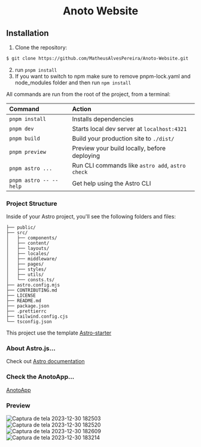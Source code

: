 <h1 align="center"> Anoto Website</h1>

## Installation

1. Clone the repository:

```bash
$ git clone https://github.com/MatheusAlvesPereira/Anoto-Website.git
```

2. run `pnpm install`
3. If you want to switch to npm make sure to remove pnpm-lock.yaml and node_modules folder and then run `npm install`

All commands are run from the root of the project, from a terminal:

| Command                | Action                                           |
| :--------------------- | :----------------------------------------------- |
| `pnpm install`         | Installs dependencies                            |
| `pnpm dev`             | Starts local dev server at `localhost:4321`      |
| `pnpm build`           | Build your production site to `./dist/`          |
| `pnpm preview`         | Preview your build locally, before deploying     |
| `pnpm astro ...`       | Run CLI commands like `astro add`, `astro check` |
| `pnpm astro -- --help` | Get help using the Astro CLI                     |

### Project Structure

Inside of your Astro project, you'll see the following folders and files:

```
├── public/
├── src/
│   ├── components/
│   ├── content/
│   ├── layouts/
│   ├── locales/
│   ├── middleware/
│   ├── pages/
│   ├── styles/
│   ├── utils/
│   └── consts.ts/
├── astro.config.mjs
├── CONTRIBUTING.md
├── LICENSE
├── README.md
├── package.json
├── .prettierrc
├── tailwind.config.cjs
└── tsconfig.json
```

This project use the template [Astro-starter](https://github.com/zankhq/astro-starter)

### About Astro.js...

Check out [Astro documentation](https://docs.astro.build) 

### Check the AnotoApp...

[AnotoApp](https://github.com/MatheusAlvesPereira/Anoto-App)

### Preview
![Captura de tela 2023-12-30 182503](https://github.com/MatheusAlvesPereira/Anoto-Website/assets/99885299/c376ae19-076a-49cf-9591-48f309d66ada)
![Captura de tela 2023-12-30 182520](https://github.com/MatheusAlvesPereira/Anoto-Website/assets/99885299/e5d3fa5a-02bd-480a-9867-29a9140261af)
![Captura de tela 2023-12-30 182609](https://github.com/MatheusAlvesPereira/Anoto-Website/assets/99885299/a6914fb9-29e7-4033-803b-7d77cfdb9519)
![Captura de tela 2023-12-30 183214](https://github.com/MatheusAlvesPereira/Anoto-Website/assets/99885299/b320e813-9f36-4de5-b024-696bb56637fe)


